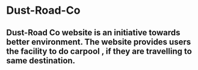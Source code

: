 # Dust-Road-Co
## Dust-Road Co website is an initiative towards better environment. The website provides users the facility to do carpool , if they are travelling to same destination.
